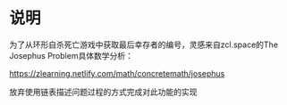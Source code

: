 # 说明
为了从环形自杀死亡游戏中获取最后幸存者的编号，灵感来自zcl.space的The Josephus Problem具体数学分析：

https://zlearning.netlify.com/math/concretemath/josephus

放弃使用链表描述问题过程的方式完成对此功能的实现

